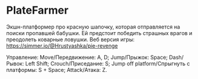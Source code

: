 # PlateFarmer
Экшн-платформер про красную шапочку, которая отправляется на поиски пропавшей бабушки. Ей предстоит победить страшных врагов и преодолеть коварные ловушки. 
Веб версия игры: https://simmer.io/@Hrustyashka/pie-revenge 

Управление:
Move/Передвижение: A, D;
Jump/Прыжок: Space;
Dash/Рывок: Left Shift;
Crouch/Приседание: S;
Jump off platform/Спрыгнуть с платформы: S + Space;
Attack/Атака: Z.
